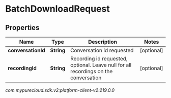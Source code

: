 # BatchDownloadRequest


## Properties

| Name | Type | Description | Notes |
| ------------ | ------------- | ------------- | ------------- |
| **conversationId** | **String** | Conversation id requested |  [optional] |
| **recordingId** | **String** | Recording id requested, optional.  Leave null for all recordings on the conversation |  [optional] |




_com.mypurecloud.sdk.v2:platform-client-v2:219.0.0_
